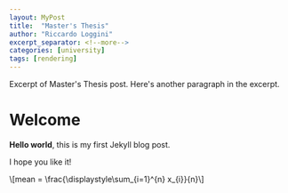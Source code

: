 ```yaml
---
layout: MyPost
title:  "Master's Thesis"
author: "Riccardo Loggini"
excerpt_separator: <!--more-->
categories: [university]
tags: [rendering]
---
```


Excerpt of Master's Thesis post.
Here's another paragraph in the excerpt.
<!--more-->
# Welcome

**Hello world**, this is my first Jekyll blog post.

I hope you like it!

\\[mean = \frac{\displaystyle\sum_{i=1}^{n} x_{i}}{n}\\]